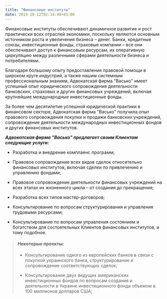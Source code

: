 ```yaml
---
title: "Финансовые институты"
date: 2019-10-12T02:14:48+03:00
---
```


Финансовые институты обеспечивают динамичное развитие и рост практически всех отраслей экономики, поскольку являются основным источником роста и увеличения бизнеса – денег. Банки, кредитные союзы, инвестиционные фонды, страховые компании – все они обеспечивают доступ к финансовым ресурсам, их оперативную циркуляцию между различными сферами деятельности бизнеса и потребителями.

Благодаря большому опыту предоставления правовой помощи в широком круге индустрий, а также нашим системным профессиональным знаниям, Адвокатская фирма "Васько" имеет успешный опыт юридического сопровождения деятельности банковских, страховых и других финансовых учреждений, включая крупнейшие международные инвестиционные фонды.

За более чем десятилетие успешной юридической практики в финансовом секторе, Адвокатская фирма "Васько" получила опыт правового сопровождения покупки и продажи банковских учреждений, сопровождение деятельности международных инвестиционных фондов и других финансовых институтов.

***Адвокатская фирма "Васько" предлагает своим Клиентам следующие услуги:***

- Разработка и внедрение комплаенс программ;

- Правовое сопровождение всех видов сделок относительно финансовых институтов, включая сделки по привлечению и управлению фондами;

- Правовое сопровождение деятельности финансовых учреждений на всех этапах их жизненного цикла – от создания до прекращения;

- Разработка всех типов мастер-договоров;

- Консультирование по вопросам структурирования и управления трудовыми ресурсами;

- Консультирование по вопросам управления состоянием и богатством для состоятельных Клиентов финансовых институтов, и тому подобное.

> #### Некоторые проекты:
>
> - Консультирование одного из европейских банков в связи с покупкой украинского банка, структурирование и сопровождение соответствующих сделок;
>
> - Консультирование двух ведущих американских инвестиционных фондов по вопросам создания и деятельности в Украине инвестиционного фонда объемом в 100 миллионов долларов США;
